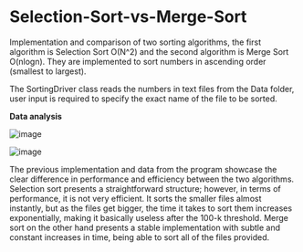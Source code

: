 # Selection-Sort-vs-Merge-Sort
Implementation and comparison of two sorting algorithms, the first algorithm is Selection Sort O(N^2) and the second algorithm is Merge Sort O(nlogn). They are implemented to sort numbers in ascending order (smallest to largest).

The SortingDriver class reads the numbers in text files from the Data folder, user input is required to specify the exact name of the file to be sorted.

**Data analysis**

![image](https://github.com/user-attachments/assets/a79980f7-6906-4ece-a96f-7a07e7ef021f)

![image](https://github.com/user-attachments/assets/8bf03f66-ce73-4564-9ed0-c4ea287c56d1)


The previous implementation and data from the program showcase the clear difference in performance and efficiency between the two algorithms. Selection sort presents a straightforward structure; however, in terms of performance, it is not very efficient. It sorts the smaller files almost instantly, but as the files get bigger, the time it takes to sort them increases exponentially, making it basically useless after the 100-k threshold. Merge sort on the other hand presents a stable implementation with subtle and constant increases in time, being able to sort all of the files provided.

